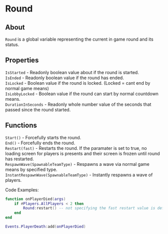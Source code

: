 # Round

## About
`Round` is a global variable representing the current in game round and its status.

## Properties
`IsStarted` - Readonly boolean value about if the round is started.<br>
`IsEnded` - Readonly boolean value if the round has ended.<br>
`IsLocked` - Boolean value if the round is locked. (Locked = cant end by normal game means)<br>
`IsLobbyLocked` - Boolean value if the round can start by normal countdown means.<br>
`DurationInSeconds` - Readonly whole number value of the seconds that passed since the round started.<br>

## Functions
`Start()` - Forcefully starts the round.<br>
`End()` - Forcefully ends the round.<br>
`Restart(fast)` - Restarts the round. If the paramater is set to true, no loading screen for players is presents and their screen is frozen until round has restarted.<br>
`RespawnWave(SpawnableTeamType)` - Respawns a wave via normal game means by specified type.<br>
`InstantRespawnWave(SpawnableTeamType)` - Instantly respawns a wave of players.<br>

Code Examples:

```lua
function onPlayerDied(args) 
    if #Players.AllPlayers < 2 then
        Round:restart() -- not specifying the fast restart value is defaulted to false
    end
end

Events.PlayerDeath:add(onPlayerDied)
```